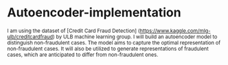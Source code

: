 # Autoencoder-implementation

 <sub>I am using the dataset of  [Credit Card Fraud Detection] (https://www.kaggle.com/mlg-ulb/creditcardfraud) by ULB machine learning group. I will build an autoencoder model to distinguish non-fraudulent cases. The model aims to capture the optimal representation of non-fraudulent cases. It will also be utilized to generate representations of fraudulent cases, which are anticipated to differ from non-fraudulent ones.</sub>